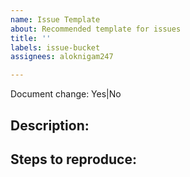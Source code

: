 ```yaml
---
name: Issue Template
about: Recommended template for issues
title: ''
labels: issue-bucket
assignees: aloknigam247

---
```


Document change: Yes|No

Description:
---

Steps to reproduce:
---
